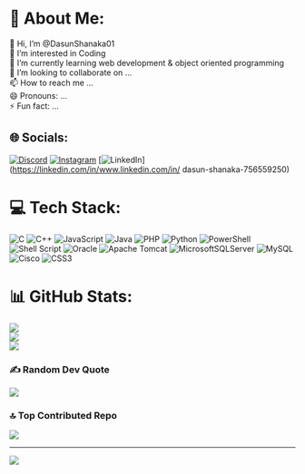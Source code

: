# 💫 About Me:
👋 Hi, I’m @DasunShanaka01<br>👀 I’m interested in Coding<br>🌱 I’m currently learning web development & object oriented programming<br>💞️ I’m looking to collaborate on ...<br>📫 How to reach me ...<br>😄 Pronouns: ...<br>⚡ Fun fact: ...


## 🌐 Socials:
[![Discord](https://img.shields.io/badge/Discord-%237289DA.svg?logo=discord&logoColor=white)](https://discord.gg/Dasun#9668) [![Instagram](https://img.shields.io/badge/Instagram-%23E4405F.svg?logo=Instagram&logoColor=white)](https://instagram.com/https://www.instagram.com/dasun_shanaka01?igsh=MXM1YnUwbmpybXFtNQ== ) [![LinkedIn](https://img.shields.io/badge/LinkedIn-%230077B5.svg?logo=linkedin&logoColor=white)](https://linkedin.com/in/www.linkedin.com/in/ dasun-shanaka-756559250) 

# 💻 Tech Stack:
![C](https://img.shields.io/badge/c-%2300599C.svg?style=for-the-badge&logo=c&logoColor=white) ![C++](https://img.shields.io/badge/c++-%2300599C.svg?style=for-the-badge&logo=c%2B%2B&logoColor=white) ![JavaScript](https://img.shields.io/badge/javascript-%23323330.svg?style=for-the-badge&logo=javascript&logoColor=%23F7DF1E) ![Java](https://img.shields.io/badge/java-%23ED8B00.svg?style=for-the-badge&logo=openjdk&logoColor=white) ![PHP](https://img.shields.io/badge/php-%23777BB4.svg?style=for-the-badge&logo=php&logoColor=white) ![Python](https://img.shields.io/badge/python-3670A0?style=for-the-badge&logo=python&logoColor=ffdd54) ![PowerShell](https://img.shields.io/badge/PowerShell-%235391FE.svg?style=for-the-badge&logo=powershell&logoColor=white) ![Shell Script](https://img.shields.io/badge/shell_script-%23121011.svg?style=for-the-badge&logo=gnu-bash&logoColor=white) ![Oracle](https://img.shields.io/badge/Oracle-F80000?style=for-the-badge&logo=oracle&logoColor=white) ![Apache Tomcat](https://img.shields.io/badge/apache%20tomcat-%23F8DC75.svg?style=for-the-badge&logo=apache-tomcat&logoColor=black) ![MicrosoftSQLServer](https://img.shields.io/badge/Microsoft%20SQL%20Server-CC2927?style=for-the-badge&logo=microsoft%20sql%20server&logoColor=white) ![MySQL](https://img.shields.io/badge/mysql-4479A1.svg?style=for-the-badge&logo=mysql&logoColor=white) ![Cisco](https://img.shields.io/badge/cisco-%23049fd9.svg?style=for-the-badge&logo=cisco&logoColor=black) ![CSS3](https://img.shields.io/badge/css3-%231572B6.svg?style=for-the-badge&logo=css3&logoColor=white)
# 📊 GitHub Stats:
![](https://github-readme-stats.vercel.app/api?username=DasunShanaka01&theme=shadow_green&hide_border=true&include_all_commits=false&count_private=true)<br/>
![](https://github-readme-streak-stats.herokuapp.com/?user=DasunShanaka01&theme=shadow_green&hide_border=true)<br/>
![](https://github-readme-stats.vercel.app/api/top-langs/?username=DasunShanaka01&theme=shadow_green&hide_border=true&include_all_commits=false&count_private=true&layout=compact)

### ✍️ Random Dev Quote
![](https://quotes-github-readme.vercel.app/api?type=horizontal&theme=radical)

### 🔝 Top Contributed Repo
![](https://github-contributor-stats.vercel.app/api?username=DasunShanaka01&limit=5&theme=dark&combine_all_yearly_contributions=true)

---
[![](https://visitcount.itsvg.in/api?id=DasunShanaka01&icon=0&color=0)](https://visitcount.itsvg.in)

<!-- Proudly created with GPRM ( https://gprm.itsvg.in ) -->
